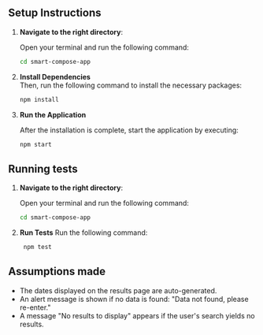 ## Setup Instructions
1. **Navigate to the right directory**:

   Open your terminal and run the following command:
   ```bash
   cd smart-compose-app
2. **Install Dependencies**  
   Then, run the following command to install the necessary packages:
   ```bash
   npm install
3. **Run the Application**

   After the installation is complete, start the application by executing:
    ```bash
    npm start

## Running tests
1. **Navigate to the right directory**:

   Open your terminal and run the following command:
   ```bash
   cd smart-compose-app
2. **Run Tests**
Run the following command:
   ```bash
    npm test

## Assumptions made
- The dates displayed on the results page are auto-generated.
- An alert message is shown if no data is found: "Data not found, please re-enter."
- A message "No results to display" appears if the user's search yields no results.
